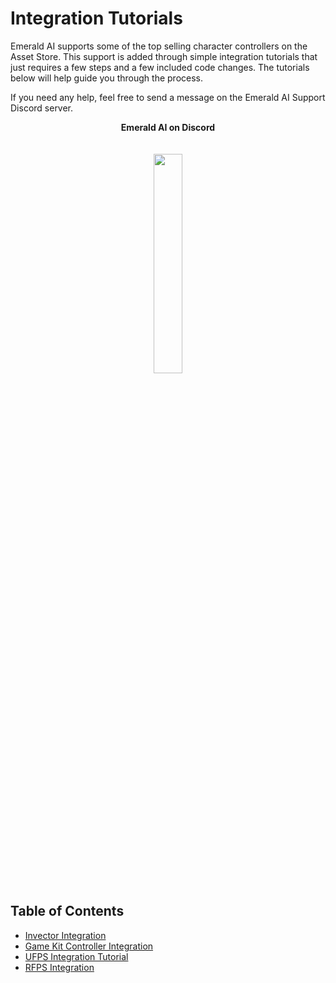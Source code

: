 # Integration Tutorials
Emerald AI supports some of the top selling character controllers on the Asset Store. This support is added through simple integration tutorials that just requires a few steps and a few included code changes. The tutorials below will help guide you through the process. 

If you need any help, feel free to send a message on the Emerald AI Support Discord server.

<p align="center">
  <b>Emerald AI on Discord</b><br>
<a href="https://discordapp.com/invite/XpWYzjp"<rel="Emerald AI on Discord"></a>
  <br><br>
<img src="https://i.imgur.com/LAj9OLw.png" width="30%">
</p>

## Table of Contents
* [Invector Integration]
* [Game Kit Controller Integration]
* [UFPS Integration Tutorial]
* [RFPS Integration]

[Invector Integration]: https://github.com/Black-Horizon-Studios/Emerald-AI/wiki/Invector-Integration-Tutorial
[Integration Tutorials]: https://github.com/Black-Horizon-Studios/Emerald-AI/wiki/Integration-Tutorials
[RFPS Integration]: https://github.com/Black-Horizon-Studios/Emerald-AI/wiki/RFPS-Integration-Tutorial
[UFPS Integration Tutorial]: https://github.com/Black-Horizon-Studios/Emerald-AI/wiki/UFPS-Integration-Tutorial
[Game Kit Controller Integration]: https://github.com/Black-Horizon-Studios/Emerald-AI/wiki/Game-Kit-Controller-Integration
[Emerald AI on Discord]: (https://discordapp.com/invite/XpWYzjp)